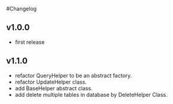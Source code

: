#Changelog

## v1.0.0
* first release

## v1.1.0
* refactor QueryHelper to be an abstract factory.
* refactor UpdateHelper class.
* add BaseHelper abstract class.
* add delete multiple tables in database by DeleteHelper Class.

